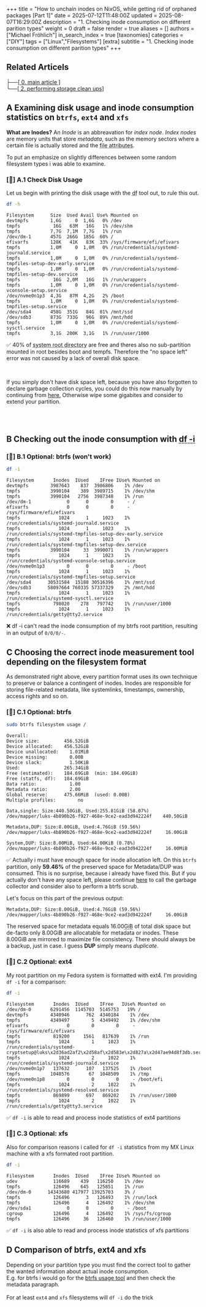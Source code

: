 +++
title = "How to unchain inodes on NixOS, while getting rid of orphaned packages [Part 1]"
date = 2025-07-12T11:48:00Z
updated =  2025-08-07T16:29:00Z
description = "1. Checking inode consumption on different parition types"
weight = 0
draft = false
render = true
aliases = []
authors = ["Michael Fröhlich"]
in_search_index = true
[taxonomies]
categories = ["DIY"]
tags = ["Linux","Filesystems"]
[extra]
subtitle = "1. Checking inode consumption on different parition types"
+++

## Related Articels

├──<a href="/posts/diy/degarbage_nixos" class="btn btn_info" width="100%">[ 0. main article ]</a><br>
╰──<a href="/posts/diy/degarbage_nixos/nixos-garbage-collector" class="btn btn_success">[ 2. performing storage clean ups]</a>
## A Examining disk usage and inode consumption statistics on `btrfs`, `ext4` and `xfs` 

<p class="notice_info"><strong>What are Inodes?</strong> An <em>Inode</em> is an abbreavation for <em>index node</em>. <em>Index nodes</em> are memory units that store <em>metadata</em>, such as the memory sectors where a certain file is actually stored and the <abbr title="like creation time and last access time and access restrictions">file attributes</abbr>.</p>

To put an emphasize on slightly differences between some random filesystem types i was able to examine.

### [🧩] A.1 Check Disk Usage
Let us begin with printing the disk usage with the <abbr title="disk free">df</abbr> tool out, to rule this out.
```sh
df -h
```
```
Filesystem      Size  Used Avail Use% Mounted on
devtmpfs        1,6G     0  1,6G   0% /dev
tmpfs            16G   63M   16G   1% /dev/shm
tmpfs           7,7G  7,1M  7,7G   1% /run
/dev/dm-1       457G  266G  185G  60% /
efivarfs        128K   41K   83K  33% /sys/firmware/efi/efivars
tmpfs           1,0M     0  1,0M   0% /run/credentials/systemd-journald.service
tmpfs           1,0M     0  1,0M   0% /run/credentials/systemd-tmpfiles-setup-dev-early.service
tmpfs           1,0M     0  1,0M   0% /run/credentials/systemd-tmpfiles-setup-dev.service
tmpfs            16G  2,0M   16G   1% /run/wrappers
tmpfs           1,0M     0  1,0M   0% /run/credentials/systemd-vconsole-setup.service
/dev/nvme0n1p3  4,3G   87M  4,2G   2% /boot
tmpfs           1,0M     0  1,0M   0% /run/credentials/systemd-tmpfiles-setup.service
/dev/sda4       458G  351G   84G  81% /mnt/ssd
/dev/sdb3       873G  733G   96G  89% /mnt/hdd
tmpfs           1,0M     0  1,0M   0% /run/credentials/systemd-sysctl.service
tmpfs           3,1G  200K  3,1G   1% /run/user/1000
```

<p class="notice_success">✅ 40% of <abbr title="the line where / is in the row of 'Mounted on'">system root directory</abbr> are free and theres also no sub-partition mounted in root besides boot and tempfs. Therefore the "no space left" error was not caused by a lack of overall disk space.</p>

<br>
<p class="notice">If you simply don't have disk space left, because you have also forgotten to declare garbage collection cycles, you could do this now manually by continuing from <a href="">here.</a> Otherwise wipe some gigabites and consider to extend your partition.</p>
<br><br>

## B Checking out the inode consumption with <abbr title="disk free -inodes">df -i</abbr>

### [🧩] B.1 Optional: btrfs (won't work)
```sh
df -i
```

```
Filesystem       Inodes  IUsed    IFree IUse% Mounted on
devtmpfs        3987643    837  3986806    1% /dev
tmpfs           3990104    389  3989715    1% /dev/shm
tmpfs           3990104   2756  3987348    1% /run
/dev/dm-1             0      0        0     - /
efivarfs              0      0        0     - /sys/firmware/efi/efivars
tmpfs              1024      1     1023    1% /run/credentials/systemd-journald.service
tmpfs              1024      1     1023    1% /run/credentials/systemd-tmpfiles-setup-dev-early.service
tmpfs              1024      1     1023    1% /run/credentials/systemd-tmpfiles-setup-dev.service
tmpfs           3990104     33  3990071    1% /run/wrappers
tmpfs              1024      1     1023    1% /run/credentials/systemd-vconsole-setup.service
/dev/nvme0n1p3        0      0        0     - /boot
tmpfs              1024      1     1023    1% /run/credentials/systemd-tmpfiles-setup.service
/dev/sda4      30531584  15188 30516396    1% /mnt/ssd
/dev/sdb3      58097664 760335 57337329    2% /mnt/hdd
tmpfs              1024      1     1023    1% /run/credentials/systemd-sysctl.service
tmpfs            798020    278   797742    1% /run/user/1000
tmpfs              1024      1     1023    1% /run/credentials/getty@tty2.service
```

<p class="notice_danger">❌ df -i can't read the inode consumption of my btrfs root partition, resulting in an output of <code>0/0/0/-</code>.</p> 

## C Choosing the correct inode measurement tool depending on the filesystem format 

As demonstrated right above, every partition format uses its own technique to preserve or balance a contingent of inodes. Inodes are responsible for storing file-related metadata, like systemlinks, timestamps, ownership, access rights and so on. 

### [🧩] C.1 Optional: btrfs
```sh
sudo btrfs filesystem usage /
```

```
Overall:
Device size:         456.52GiB
Device allocated:    456.52GiB
Device unallocated:    1.01MiB
Device missing:        0.00B
Device slack:          1.50KiB
Used:                265.34GiB
Free (estimated):    184.69GiB	(min: 184.69GiB)
Free (statfs, df):   184.69GiB
Data ratio:            1.00
Metadata ratio:        2.00
Global reserve:      475.66MiB	(used: 0.00B)
Multiple profiles:		  no

Data,single: Size:440.50GiB, Used:255.81GiB (58.07%)
/dev/mapper/luks-4b890b26-f927-468e-9ce2-ead3d942224f	 440.50GiB

Metadata,DUP: Size:8.00GiB, Used:4.76GiB (59.56%)
/dev/mapper/luks-4b890b26-f927-468e-9ce2-ead3d942224f	  16.00GiB

System,DUP: Size:8.00MiB, Used:64.00KiB (0.78%)
/dev/mapper/luks-4b890b26-f927-468e-9ce2-ead3d942224f	  16.00MiB
```

<p class="notice_success">✅ Actually i must have enough space for inode allocation left. On this <code>btrfs</code> partition, only <strong>59.46%</strong> of the preserved space for Metadata/DUP was consumed. This is no surprise, because i already have fixed this. But if you actually don't have any space left, please continue <a href="/posts/nixos-garbage-collector">here</a> to call the garbage collector and consider also to perform a btrfs scrub.</p>

Let's focus on this part of the previous output:

```
Metadata,DUP: Size:8.00GiB, Used:4.76GiB (59.56%)
/dev/mapper/luks-4b890b26-f927-468e-9ce2-ead3d942224f	  16.00GiB
```

The reserved space for metadata equals 16.00<abbr title="A gibibyte is a more technical unit of memory size than a gigabyte. Gibibytes are based on powers of two, which fit perfectly with binary processing.">GiB</abbr> of total disk space but de-facto only 8.00GiB are allocatable for metadata or inodes. These 8.00GiB are mirrored to maximize file consistency. There should always be a backup, just in case. I guess **DUP** simply means _duplicate_.

### [🧩] C.2 Optional: ext4

My root partition on my Fedora system is formatted with ext4. I'm providing `df -i` for a comparison:

```sh
df -i
```

```
Filesystem       Inodes  IUsed    IFree   IUse% Mounted on
/dev/dm-0       6291456  1145703  5145753   19% /
devtmpfs        4340946      762  4340184    1% /dev
tmpfs           4349497        5  4349492    1% /dev/shm
efivarfs              0        0        0     - /sys/firmware/efi/efivars
tmpfs            819200     1561   817639    1% /run
tmpfs              1024        1     1023    1% /run/credentials/systemd-cryptsetup@luks\x2d36ad2af2\x2d58af\x2d583e\x2d827a\x2d47ae94d8f3db.service
tmpfs              1024        2     1022    1% /run/credentials/systemd-journald.service
/dev/nvme0n1p7   137632      107   137525    1% /boot
tmpfs           1048576       67  1048509    1% /tmp
/dev/nvme0n1p8        0        0        0     - /boot/efi
tmpfs              1024        2     1022    1% /run/credentials/systemd-resolved.service
tmpfs            869899      697   869202    1% /run/user/1000
tmpfs              1024        2     1022    1% /run/credentials/getty@tty3.service
```

<p class="notice_success">✅ <code>df -i</code> is able to read and process inode statistics of ext4 partitions</p>

### [🧩] C.3 Optional: xfs

Also for comparison reasons i called for `df -i` statistics from my MX Linux machine with a xfs formated root partition.

```sh
df -i
```

```
Filesystem       Inodes  IUsed    IFree IUse% Mounted on
udev             116689    439   116250    1% /dev
tmpfs            126496    645   125851    1% /run
/dev/dm-0      14343680 417977 13925703    3% /
tmpfs            126496      3   126493    1% /run/lock
tmpfs            126496      4   126492    1% /dev/shm
/dev/sda1             0      0        0     - /boot
cgroup           126496      4   126492    1% /sys/fs/cgroup
tmpfs            126496     36   126460    1% /run/user/1000
```

<p class="notice_success">✅ <code>df -i</code> is also able to read and process inode statistics of xfs partitions</p>

## D Comparison of btrfs, ext4 and xfs

<p class="notice_info">Depending on your partition type you must find the correct tool to gather the wanted information about actual inode consumption.<br>E.g. for btrfs i would go for the <a href="/posts/checking_inodes/#[%F0%9F%A7%A9]_C.1_Optional:_btrfs">btrfs usage tool</a> and then check the metadata paragraph.<br><br>For at least <code>ext4</code> and <code>xfs</code> filesystems will <code>df -i</code> do the trick</p>



